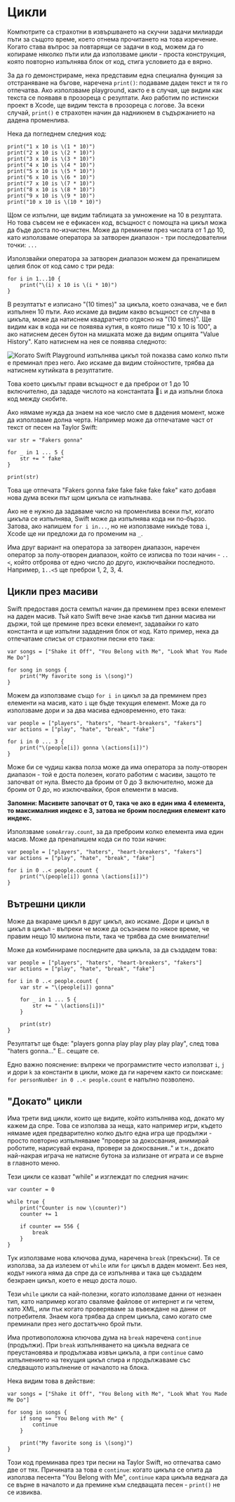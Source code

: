 # Цикли 

Компютрите са страхотни в извършването на скучни задачи милиарди пъти за същото време, което отнема прочитането на това изречение. Когато става въпрос за повтарящи се задачи в код, можем да го копираме няколко пъти или да използваме *цикли* - проста конструкция, която повторно изпълнява блок от код, стига условието да е вярно.  

За да го демонстрираме, нека представим една специална функция за отстраняване на бъгове, наречена `print()`: подаваме даден текст и тя го отпечатва. Ако използваме playground, както е в случая, ще видим как текста се появавя в прозореца с резултати. Ако работим по истински проект в Xcode, ще видим текста в прозореца с логове. За всеки случай, `print()` е страхотен начин да надникнем в съдържанието на дадена променлива.  

Нека да погледнем следния код:

    print("1 x 10 is \(1 * 10)")
    print("2 x 10 is \(2 * 10)")
    print("3 x 10 is \(3 * 10)")
    print("4 x 10 is \(4 * 10)")
    print("5 x 10 is \(5 * 10)")
    print("6 x 10 is \(6 * 10)")
    print("7 x 10 is \(7 * 10)")
    print("8 x 10 is \(8 * 10)")
    print("9 x 10 is \(9 * 10)")
    print("10 x 10 is \(10 * 10)")
    
Щом се изпълни, ще видим таблицата за умножение на 10 в резултата. Но това съвсем не е ефикасен код, всъщност с помощта на цикъл можа да бъде доста по-изчистен. Може да преминем през числата от 1 до 10, като използваме оператора за затворен диапазон - три последователни точки: `...`

Използвайки оператора за затворен диапазон можем да пренапишем целия блок от код само с три реда:

    for i in 1...10 {
        print("\(i) x 10 is \(i * 10)")
    }
    
В резултатът е изписано "(10 times)" за цикъла, което означава, че е бил изпълнен 10 пъти. Ако искаме да видим какво всъщност се случва в цикъла, може да натиснем квадратчето отдясно на "(10 times)". Ще видим как в кода ни се появява кутия, в която пише "10 x 10 is 100", а ако натиснем десен бутон на мишката може да видим опцията "Value History". Като натиснем на нея се появява следното: 

![Когато Swift Playground изпълнява цикъл той показва само колко пъти е преминал през него. Ако искаме да видим стойностите, трябва да натиснем кутийката в резултатите.](0-5.png)

Това което цикълът прави всъщност е да преброи от 1 до 10 включително, да зададе числото на константата `i` и да изпълни блока код между скобите.  

Ако нямаме нужда да знаем на кое число сме в дадения момент, може да използваме долна черта. Например може да отпечатаме част от текст от песен на Taylor Swift: 

    var str = "Fakers gonna"

    for _ in 1 ... 5 {
        str += " fake"
    }

    print(str)

Това ще отпечата "Fakers gonna fake fake fake fake fake" като добавя нова дума всеки път щом цикъла се изпълнава. 

Ако не е нужно да задаваме число на променлива всеки път, когато цикъла се изпълнява, Swift може да изпълнява кода ни по-бързо. Затова, ако напишем `for i in...`, но не използваме никъде това `i`, Xcode ще ни предложи да го променим на `_`.

Има друг вариант на оператора за затворен диапазон, наречен оператор за полу-отворен диапазон, който се изписва по този начин - `..<`, който отброява от едно число до друго, изключвайки последното. Например, `1..<5` ще преброи 1, 2, 3, 4. 

## Цикли през масиви 

Swift предоставя доста семпъл начин да преминем през всеки елемент на даден масив. Тъй като Swift вече знае какъв тип данни масива ни държи, той ще премине през всеки елемент, задавайки го като константа и ще изпълни зададения блок от код. Като пример, нека да отпечатаме списък от страхотни песни ето така: 

    var songs = ["Shake it Off", "You Belong with Me", "Look What You Made Me Do"]

    for song in songs {
        print("My favorite song is \(song)")
    }

Можем да използваме същo `for i in` цикъл за да преминем през елементи на масив, като `i` ще бъде текущия елемент. Може да го използваме дори и за два масива едновременно, ето така: 

    var people = ["players", "haters", "heart-breakers", "fakers"]
    var actions = ["play", "hate", "break", "fake"]

    for i in 0 ... 3 {
        print("\(people[i]) gonna \(actions[i])")
    }

Може би се чудиш каква полза може да има оператора за полу-отворен диапазон - той е доста полезен, когато работим с масиви, защото те започват от нула. Вместо да броим от 0 до 3 включително, може да броим от 0 до, но изключвайки, броя елементи в масив. 

**Запомни: Масивите започват от 0, така че ако в един има 4 елемента, то максималния индекс е 3, затова не броим последния елемент като индекс.**  

Използваме `someArray.count`, за да преброим колко елемента има един масив. Може да пренапишем кода си по този начин: 

    var people = ["players", "haters", "heart-breakers", "fakers"]
    var actions = ["play", "hate", "break", "fake"]

    for i in 0 ..< people.count {
        print("\(people[i]) gonna \(actions[i])")
    }
    
## Вътрешни цикли 

Може да вкараме цикъл в друг цикъл, ако искаме. Дори и цикъл в цикъл в цикъл - въпреки че може да осъзнаем по някое време, че правим нещо 10 милиона пъти, така че трябва да сме внимателни!  

Може да комбинираме последните два цикъла, за да създадем това:

    var people = ["players", "haters", "heart-breakers", "fakers"]
    var actions = ["play", "hate", "break", "fake"]

    for i in 0 ..< people.count {
        var str = "\(people[i]) gonna"

        for _ in 1 ... 5 {
            str += " \(actions[i])"
        }

        print(str)
    }

Резултатът ще бъде: "players gonna play play play play play", след това "haters gonna…" Е.. сещате се.

Едно важно пояснение: въпреки че програмистите често използват `i`, `j` и дори `k` за константи в цикли, може да ги наречем както си поискаме: `for personNumber in 0 ..< people.count` е напълно позволено.

## "Докато" цикли 

Има трети вид цикли, които ще видите, който изпълнява код, докато му кажем да спре. Това се използва за неща, като например игри, където нямаме идея предварително колко дълго една игра ще продължи - просто повторно изпълняваме "провери за докосвания, анимирай роботите, нарисувай екрана, провери за докосвания.." и т.н., докато най-накрая играча не натисне бутона за излизане от играта и се върне в главното меню.

Тези цикли се казват "while" и изглеждат по следния начин: 

    var counter = 0

    while true {
        print("Counter is now \(counter)")
        counter += 1

        if counter == 556 {
            break
        }
    }


Тук използваме нова ключова дума, наречена `break` (прекъсни). Тя се използва, за да излезем от `while` или `for` цикъл в даден момент. Без нея, кодът никога няма да спре да се изпълнява и така ще създадем безкраен цикъл, което е нещо доста лошо.

Тези `while` цикли са най-полезни, когато използваме данни от незнаен тип, като например когато сваляме файлове от интернет и ги четем, като XML, или пък когато проверяваме за въвеждане на данни от потребителя. Знаем кога трябва да спрем цикъла, само когато сме преминали през него достатъчно брой пъти. 

Има противоположна ключова дума на `break` наречена `continue` (продължи). При `break` изпълняването на цикъла веднага се преустановява и продължава извън цикъла, а при `continue` само изпълнението на текущия цикъл спира и продължаваме със следващото изпълнение от началото на блока.  

Нека видим това в действие: 

    var songs = ["Shake it Off", "You Belong with Me", "Look What You Made Me Do"]

    for song in songs {
        if song == "You Belong with Me" {
            continue
        }

        print("My favorite song is \(song)")
    }
    
Този код преминава през три песни на Taylor Swift, но отпечатва само две от тях. Причината за това е `continue`: когато цикъла се опита да използва песента "You Belong with Me", `continue` кара цикъла веднага да се върне в началото и да премине към следващата песен - `print()` не се извиква.